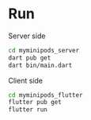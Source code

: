 # Run

Server side

```sh
cd myminipods_server
dart pub get
dart bin/main.dart
```

Client side
```sh
cd myminipods_flutter
flutter pub get
flutter run
```

